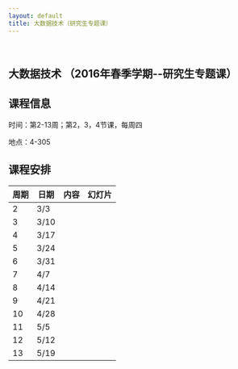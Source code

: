 ```yaml
---
layout: default
title: 大数据技术（研究生专题课）
---
```


 

大数据技术 （2016年春季学期--研究生专题课）
-------------------------------------------

课程信息
--------

时间：第2-13周；第2，3，4节课，每周四

地点：4-305

课程安排
--------

| 周期 | 日期 | 内容 | 幻灯片 |
|------|------|------|--------|
| 2    | 3/3  |      |        |
| 3    | 3/10 |      |        |
| 4    | 3/17 |      |        |
| 5    | 3/24 |      |        |
| 6    | 3/31 |      |        |
| 7    | 4/7  |      |        |
| 8    | 4/14 |      |        |
| 9    | 4/21 |      |        |
| 10   | 4/28 |      |        |
| 11   | 5/5  |      |        |
| 12   | 5/12 |      |        |
| 13   | 5/19 |      |        |
